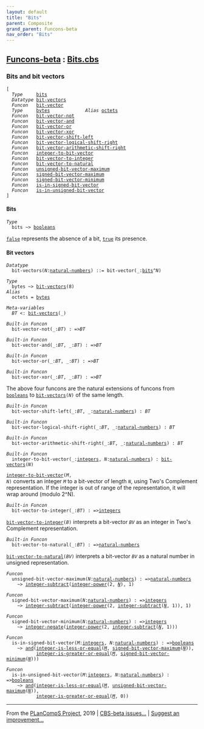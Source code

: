 ```yaml
---
layout: default
title: "Bits"
parent: Composite
grand_parent: Funcons-beta
nav_order: "Bits"
---
```


[Funcons-beta] : [Bits.cbs]
-----------------------------

### Bits and bit vectors

<div class="highlighter-rouge"><pre class="highlight"><code>[
  <i class="keyword">Type</i>     <span class="name"><a href="#Name_bits">bits</a></span>
  <i class="keyword">Datatype</i> <span class="name"><a href="#Name_bit-vectors">bit-vectors</a></span>
  <i class="keyword">Funcon</i>   <span class="name"><a href="#Name_bit-vector">bit-vector</a></span>
  <i class="keyword">Type</i>     <span class="name"><a href="#Name_bytes">bytes</a></span>             <i class="keyword">Alias</i> <span class="name"><a href="#Name_octets">octets</a></span>
  <i class="keyword">Funcon</i>   <span class="name"><a href="#Name_bit-vector-not">bit-vector-not</a></span>
  <i class="keyword">Funcon</i>   <span class="name"><a href="#Name_bit-vector-and">bit-vector-and</a></span>
  <i class="keyword">Funcon</i>   <span class="name"><a href="#Name_bit-vector-or">bit-vector-or</a></span>
  <i class="keyword">Funcon</i>   <span class="name"><a href="#Name_bit-vector-xor">bit-vector-xor</a></span>
  <i class="keyword">Funcon</i>   <span class="name"><a href="#Name_bit-vector-shift-left">bit-vector-shift-left</a></span>
  <i class="keyword">Funcon</i>   <span class="name"><a href="#Name_bit-vector-logical-shift-right">bit-vector-logical-shift-right</a></span>
  <i class="keyword">Funcon</i>   <span class="name"><a href="#Name_bit-vector-arithmetic-shift-right">bit-vector-arithmetic-shift-right</a></span>
  <i class="keyword">Funcon</i>   <span class="name"><a href="#Name_integer-to-bit-vector">integer-to-bit-vector</a></span>
  <i class="keyword">Funcon</i>   <span class="name"><a href="#Name_bit-vector-to-integer">bit-vector-to-integer</a></span>
  <i class="keyword">Funcon</i>   <span class="name"><a href="#Name_bit-vector-to-natural">bit-vector-to-natural</a></span>
  <i class="keyword">Funcon</i>   <span class="name"><a href="#Name_unsigned-bit-vector-maximum">unsigned-bit-vector-maximum</a></span>
  <i class="keyword">Funcon</i>   <span class="name"><a href="#Name_signed-bit-vector-maximum">signed-bit-vector-maximum</a></span>
  <i class="keyword">Funcon</i>   <span class="name"><a href="#Name_signed-bit-vector-minimum">signed-bit-vector-minimum</a></span>
  <i class="keyword">Funcon</i>   <span class="name"><a href="#Name_is-in-signed-bit-vector">is-in-signed-bit-vector</a></span>
  <i class="keyword">Funcon</i>   <span class="name"><a href="#Name_is-in-unsigned-bit-vector">is-in-unsigned-bit-vector</a></span>
]</code></pre></div>



#### Bits

<div class="highlighter-rouge"><pre class="highlight"><code><i class="keyword">Type</i>
  <span class="name"><span id="Name_bits">bits</span></span> ~> <span class="name"><a href="../../Primitive/Booleans/index.html#Name_booleans">booleans</a></span></code></pre></div>


  <code><span class="name"><a href="../../Primitive/Booleans/index.html#Name_false">false</a></span></code> represents the absence of a bit, <code><span class="name"><a href="../../Primitive/Booleans/index.html#Name_true">true</a></span></code> its presence.



#### Bit vectors

<div class="highlighter-rouge"><pre class="highlight"><code><i class="keyword">Datatype</i>
  <span class="name"><span id="Name_bit-vectors">bit-vectors</span></span>(<span id="Variable145_N"><i class="var">N</i></span>:<span class="name"><a href="../../Primitive/Integers/index.html#Name_natural-numbers">natural-numbers</a></span>) ::= <span id="Name_bit-vector">bit-vector</span>(_:<span class="name"><a href="#Name_bits">bits</a></span>^<span id="Variable166_N"><i class="var">N</i></span>)</code></pre></div>

<div class="highlighter-rouge"><pre class="highlight"><code><i class="keyword">Type</i>
  <span class="name"><span id="Name_bytes">bytes</span></span> ~> <span class="name"><a href="#Name_bit-vectors">bit-vectors</a></span>(8)
<i class="keyword">Alias</i>
  <span class="name"><span id="Name_octets">octets</span></span> = <span class="name"><a href="#Name_bytes">bytes</a></span></code></pre></div>


<div class="highlighter-rouge"><pre class="highlight"><code><i class="keyword">Meta-variables</i>
  <span id="PartVariable_BT"><i class="var">BT</i></span> <: <span class="name"><a href="#Name_bit-vectors">bit-vectors</a></span>(_)</code></pre></div>


<div class="highlighter-rouge"><pre class="highlight"><code><i class="keyword">Built-in</i> <i class="keyword">Funcon</i>
  <span class="name"><span id="Name_bit-vector-not">bit-vector-not</span></span>(_:<span id="Variable234_BT"><i class="var">BT</i></span>) : =><span id="Variable248_BT"><i class="var">BT</i></span></code></pre></div>
<div class="highlighter-rouge"><pre class="highlight"><code><i class="keyword">Built-in</i> <i class="keyword">Funcon</i>
  <span class="name"><span id="Name_bit-vector-and">bit-vector-and</span></span>(_:<span id="Variable261_BT"><i class="var">BT</i></span>, _:<span id="Variable272_BT"><i class="var">BT</i></span>) : =><span id="Variable287_BT"><i class="var">BT</i></span></code></pre></div>
<div class="highlighter-rouge"><pre class="highlight"><code><i class="keyword">Built-in</i> <i class="keyword">Funcon</i>
  <span class="name"><span id="Name_bit-vector-or">bit-vector-or</span></span>(_:<span id="Variable300_BT"><i class="var">BT</i></span>, _:<span id="Variable311_BT"><i class="var">BT</i></span>) : =><span id="Variable326_BT"><i class="var">BT</i></span></code></pre></div>
<div class="highlighter-rouge"><pre class="highlight"><code><i class="keyword">Built-in</i> <i class="keyword">Funcon</i>
  <span class="name"><span id="Name_bit-vector-xor">bit-vector-xor</span></span>(_:<span id="Variable339_BT"><i class="var">BT</i></span>, _:<span id="Variable350_BT"><i class="var">BT</i></span>) : =><span id="Variable365_BT"><i class="var">BT</i></span></code></pre></div>

  The above four funcons are the natural extensions of funcons from <code><span class="name"><a href="../../Primitive/Booleans/index.html#Name_booleans">booleans</a></span></code>
  to <code><span class="name"><a href="#Name_bit-vectors">bit-vectors</a></span>(<i class="var">N</i>)</code> of the same length.


<div class="highlighter-rouge"><pre class="highlight"><code><i class="keyword">Built-in</i> <i class="keyword">Funcon</i>
  <span class="name"><span id="Name_bit-vector-shift-left">bit-vector-shift-left</span></span>(_:<span id="Variable414_BT"><i class="var">BT</i></span>, _:<span class="name"><a href="../../Primitive/Integers/index.html#Name_natural-numbers">natural-numbers</a></span>) : <span id="Variable436_BT"><i class="var">BT</i></span></code></pre></div>
<div class="highlighter-rouge"><pre class="highlight"><code><i class="keyword">Built-in</i> <i class="keyword">Funcon</i>
  <span class="name"><span id="Name_bit-vector-logical-shift-right">bit-vector-logical-shift-right</span></span>(_:<span id="Variable448_BT"><i class="var">BT</i></span>, _:<span class="name"><a href="../../Primitive/Integers/index.html#Name_natural-numbers">natural-numbers</a></span>) : <span id="Variable470_BT"><i class="var">BT</i></span></code></pre></div>
<div class="highlighter-rouge"><pre class="highlight"><code><i class="keyword">Built-in</i> <i class="keyword">Funcon</i>
  <span class="name"><span id="Name_bit-vector-arithmetic-shift-right">bit-vector-arithmetic-shift-right</span></span>(_:<span id="Variable482_BT"><i class="var">BT</i></span>, _:<span class="name"><a href="../../Primitive/Integers/index.html#Name_natural-numbers">natural-numbers</a></span>) : <span id="Variable504_BT"><i class="var">BT</i></span></code></pre></div>
<div class="highlighter-rouge"><pre class="highlight"><code><i class="keyword">Built-in</i> <i class="keyword">Funcon</i>
  <span class="name"><span id="Name_integer-to-bit-vector">integer-to-bit-vector</span></span>(_:<span class="name"><a href="../../Primitive/Integers/index.html#Name_integers">integers</a></span>, <span id="Variable521_N"><i class="var">N</i></span>:<span class="name"><a href="../../Primitive/Integers/index.html#Name_natural-numbers">natural-numbers</a></span>) : <span class="name"><a href="#Name_bit-vectors">bit-vectors</a></span>(<span id="Variable537_N"><i class="var">N</i></span>)</code></pre></div>

  <code><span class="name"><a href="#Name_integer-to-bit-vector">integer-to-bit-vector</a></span>(<i class="var">M</i>, <i class="var">N</i>)</code> converts an integer <code><i class="var">M</i></code> to a bit-vector of
  length <code><i class="var">N</i></code>, using Two's Complement representation.  If the integer is out of
  range of the representation, it will wrap around (modulo 2^N).


<div class="highlighter-rouge"><pre class="highlight"><code><i class="keyword">Built-in</i> <i class="keyword">Funcon</i>
  <span class="name"><span id="Name_bit-vector-to-integer">bit-vector-to-integer</span></span>(_:<span id="Variable613_BT"><i class="var">BT</i></span>) : =><span class="name"><a href="../../Primitive/Integers/index.html#Name_integers">integers</a></span></code></pre></div>

  <code><span class="name"><a href="#Name_bit-vector-to-integer">bit-vector-to-integer</a></span>(<i class="var">B</i>)</code> interprets a bit-vector <code><i class="var">BV</i></code> as an integer
  in Two's Complement representation.


<div class="highlighter-rouge"><pre class="highlight"><code><i class="keyword">Built-in</i> <i class="keyword">Funcon</i>
  <span class="name"><span id="Name_bit-vector-to-natural">bit-vector-to-natural</span></span>(_:<span id="Variable676_BT"><i class="var">BT</i></span>) : =><span class="name"><a href="../../Primitive/Integers/index.html#Name_natural-numbers">natural-numbers</a></span></code></pre></div>

  <code><span class="name"><a href="#Name_bit-vector-to-natural">bit-vector-to-natural</a></span>(<i class="var">BV</i>)</code> interprets a bit-vector <code><i class="var">BV</i></code> as a natural number
  in unsigned representation.


<div class="highlighter-rouge"><pre class="highlight"><code><i class="keyword">Funcon</i>
  <span class="name"><span id="Name_unsigned-bit-vector-maximum">unsigned-bit-vector-maximum</span></span>(<span id="Variable736_N"><i class="var">N</i></span>:<span class="name"><a href="../../Primitive/Integers/index.html#Name_natural-numbers">natural-numbers</a></span>) : =><span class="name"><a href="../../Primitive/Integers/index.html#Name_natural-numbers">natural-numbers</a></span>
    ~> <span class="name"><a href="../../Primitive/Integers/index.html#Name_integer-subtract">integer-subtract</a></span>(<span class="name"><a href="../../Primitive/Integers/index.html#Name_integer-power">integer-power</a></span>(2, <a href="#Variable736_N"><i class="var">N</i></a>), 1)</code></pre></div>


<div class="highlighter-rouge"><pre class="highlight"><code><i class="keyword">Funcon</i>
  <span class="name"><span id="Name_signed-bit-vector-maximum">signed-bit-vector-maximum</span></span>(<span id="Variable783_N"><i class="var">N</i></span>:<span class="name"><a href="../../Primitive/Integers/index.html#Name_natural-numbers">natural-numbers</a></span>) : =><span class="name"><a href="../../Primitive/Integers/index.html#Name_integers">integers</a></span>
    ~> <span class="name"><a href="../../Primitive/Integers/index.html#Name_integer-subtract">integer-subtract</a></span>(<span class="name"><a href="../../Primitive/Integers/index.html#Name_integer-power">integer-power</a></span>(2, <span class="name"><a href="../../Primitive/Integers/index.html#Name_integer-subtract">integer-subtract</a></span>(<a href="#Variable783_N"><i class="var">N</i></a>, 1)), 1)</code></pre></div>


<div class="highlighter-rouge"><pre class="highlight"><code><i class="keyword">Funcon</i>
  <span class="name"><span id="Name_signed-bit-vector-minimum">signed-bit-vector-minimum</span></span>(<span id="Variable840_N"><i class="var">N</i></span>:<span class="name"><a href="../../Primitive/Integers/index.html#Name_natural-numbers">natural-numbers</a></span>) : =><span class="name"><a href="../../Primitive/Integers/index.html#Name_integers">integers</a></span>
    ~> <span class="name"><a href="../../Primitive/Integers/index.html#Name_integer-negate">integer-negate</a></span>(<span class="name"><a href="../../Primitive/Integers/index.html#Name_integer-power">integer-power</a></span>(2, <span class="name"><a href="../../Primitive/Integers/index.html#Name_integer-subtract">integer-subtract</a></span>(<a href="#Variable840_N"><i class="var">N</i></a>, 1)))</code></pre></div>


<div class="highlighter-rouge"><pre class="highlight"><code><i class="keyword">Funcon</i>
  <span class="name"><span id="Name_is-in-signed-bit-vector">is-in-signed-bit-vector</span></span>(<span id="Variable894_M"><i class="var">M</i></span>:<span class="name"><a href="../../Primitive/Integers/index.html#Name_integers">integers</a></span>, <span id="Variable903_N"><i class="var">N</i></span>:<span class="name"><a href="../../Primitive/Integers/index.html#Name_natural-numbers">natural-numbers</a></span>) : =><span class="name"><a href="../../Primitive/Booleans/index.html#Name_booleans">booleans</a></span>
    ~> <span class="name"><a href="../../Primitive/Booleans/index.html#Name_and">and</a></span>(<span class="name"><a href="../../Primitive/Integers/index.html#Name_integer-is-less-or-equal">integer-is-less-or-equal</a></span>(<a href="#Variable894_M"><i class="var">M</i></a>, <span class="name"><a href="#Name_signed-bit-vector-maximum">signed-bit-vector-maximum</a></span>(<a href="#Variable903_N"><i class="var">N</i></a>)),
           <span class="name"><a href="../../Primitive/Integers/index.html#Name_integer-is-greater-or-equal">integer-is-greater-or-equal</a></span>(<a href="#Variable894_M"><i class="var">M</i></a>, <span class="name"><a href="#Name_signed-bit-vector-minimum">signed-bit-vector-minimum</a></span>(<a href="#Variable903_N"><i class="var">N</i></a>)))</code></pre></div>


<div class="highlighter-rouge"><pre class="highlight"><code><i class="keyword">Funcon</i>
  <span class="name"><span id="Name_is-in-unsigned-bit-vector">is-in-unsigned-bit-vector</span></span>(<span id="Variable984_M"><i class="var">M</i></span>:<span class="name"><a href="../../Primitive/Integers/index.html#Name_integers">integers</a></span>, <span id="Variable993_N"><i class="var">N</i></span>:<span class="name"><a href="../../Primitive/Integers/index.html#Name_natural-numbers">natural-numbers</a></span>) : =><span class="name"><a href="../../Primitive/Booleans/index.html#Name_booleans">booleans</a></span>
    ~> <span class="name"><a href="../../Primitive/Booleans/index.html#Name_and">and</a></span>(<span class="name"><a href="../../Primitive/Integers/index.html#Name_integer-is-less-or-equal">integer-is-less-or-equal</a></span>(<a href="#Variable984_M"><i class="var">M</i></a>, <span class="name"><a href="#Name_unsigned-bit-vector-maximum">unsigned-bit-vector-maximum</a></span>(<a href="#Variable993_N"><i class="var">N</i></a>)),
           <span class="name"><a href="../../Primitive/Integers/index.html#Name_integer-is-greater-or-equal">integer-is-greater-or-equal</a></span>(<a href="#Variable984_M"><i class="var">M</i></a>, 0))</code></pre></div>



____

From the [PLanCompS Project], 2019 | [CBS-beta issues...] | [Suggest an improvement...]

[Bits.cbs]: Bits.cbs 
  "CBS SOURCE FILE"
[Funcons-beta]: /CBS-beta/docs/Funcons-beta
 "FUNCONS-BETA"
[Unstable-Funcons-beta]: /CBS-beta/docs/Unstable-Funcons-beta
  "UNSTABLE-FUNCONS-BETA"
[Languages-beta]: /CBS-beta/docs/Languages-beta
  "LANGUAGES-BETA"
[Unstable-Languages-beta]: /CBS-beta/docs/Unstable-Languages-beta
  "UNSTABLE-LANGUAGES-BETA"
[CBS-beta]:  "CBS-BETA"
[PLanCompS Project]: http://plancomps.org
  "PROGRAMMING LANGUAGE COMPONENTS AND SPECIFICATIONS PROJECT HOME PAGE"
[CBS-beta issues...]: https://github.com/plancomps/plancomps.github.io/issues
  "CBS-BETA ISSUE REPORTS ON GITHUB"
[Suggest an improvement...]: mailto:plancomps@gmail.com?Subject=CBS-beta%20-%20comment&Body=Re%3A%20CBS-beta%20specification%20at%20Values/Composite/Bits/Bits.cbs%0A%0AComment/Query/Issue/Suggestion%3A%0A%0A%0ASignature%3A%0A 
  "GENERATE AN EMAIL TEMPLATE"
